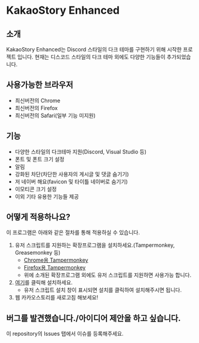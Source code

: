 # KakaoStory Enhanced

## 소개
KakaoStory Enhanced는 Discord 스타일의 다크 테마를 구현하기 위해 시작한 프로젝트 입니다.
현재는 디스코드 스타일의 다크 테마 외에도 다양한 기능들이 추가되었습니다.

## 사용가능한 브라우저
- 최신버전의 Chrome
- 최신버전의 Firefox
- 최신버전의 Safari(일부 기능 미지원)

## 기능
- 다양한 스타일의 다크테마 지원(Discord, Visual Studio 등)
- 폰트 및 폰트 크기 설정
- 알림
- 강화된 차단(차단한 사용자의 게시글 및 댓글 숨기기)
- 저 네이버 해요(favicon 및 타이틀 네이버로 숨기기)
- 이모티콘 크기 설정
- 이외 기타 유용한 기능들 제공

## 어떻게 적용하나요?
이 프로그램은 아래와 같은 절차를 통해 적용하실 수 있습니다.
1. 유저 스크립트를 지원하는 확장프로그램을 설치하세요.(Tampermonkey, Greasemonkey 등)
    - [Chrome용 Tampermonkey](https://chrome.google.com/webstore/detail/tampermonkey/dhdgffkkebhmkfjojejmpbldmpobfkfo?hl=ko)
    - [Firefox용 Tampermonkey](https://addons.mozilla.org/en-US/firefox/addon/tampermonkey/)
    - 위에 소개된 확장프로그램 외에도 유저 스크립트를 지원하면 사용가능 합니다.
2. [여기](https://github.com/reflection1921/KakaoStory-Enhanced/raw/main/enhanced.user.js)를 클릭해 설치하세요.
    - 유저 스크립트 설치 창이 표시되면 설치를 클릭하여 설치해주시면 됩니다.
3. 웹 카카오스토리를 새로고침 해보세요!

## 버그를 발견했습니다./아이디어 제안을 하고 싶습니다.
이 repository의 Issues 탭에서 이슈를 등록해주세요.